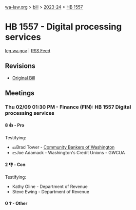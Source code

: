 [wa-law.org](/) > [bill](/bill/) > [2023-24](/bill/2023-24/) > [HB 1557](/bill/2023-24/hb/1557/)

# HB 1557 - Digital processing services
[leg.wa.gov](https://app.leg.wa.gov/billsummary?BillNumber=1557&Year=2023&Initiative=false) | [RSS Feed](./rss.xml)

## Revisions
* [Original Bill](1/)

## Meetings
### Thu 02/09 01:30 PM - Finance (FIN): HB 1557 Digital processing services
#### 8 👍 - Pro
Testifying:
* 💵Brad Tower - [Community Bankers of Washington](/org/community_bankers_of_washington/)
* 💵Joe Adamack - Washington's Credit Unions - GWCUA

#### 2 👎 - Con
Testifying:
* Kathy Oline - Department of Revenue
* Steve Ewing - Department of Revenue

#### 0 ❓ - Other
